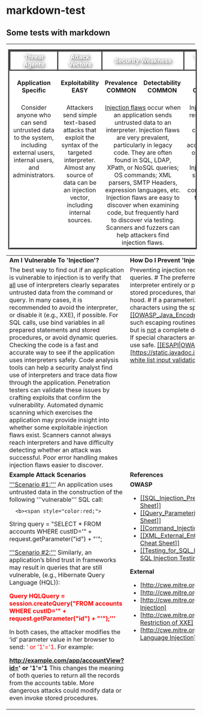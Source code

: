 # markdown-test
Some tests with markdown
---
---
<table style="align:center; border-collapse: collapse; text-align:center; margin: 0px 5px 0px 5px; border: 3px solid #444444; background-color: #FFFFFF; padding=2;">
<tr style="background-color: #FFFFFF; border: 3px solid #444444; height: 2em; font-size: 100%; color: #FFFFFF;  text-shadow: 2px 2px 8px #000000; ">
         <th width="16.5%" style="border: 3px solid #444444;"> Threat Agents</th>
         <th width="16.5%" style="border: 3px solid #444444;"> Attack Vectors</th>
         <th width="33%" colspan="2" style="border: 3px solid #444444;"> Security Weakness</th>
         <th width="16.5%" style="border: 3px solid #444444;">Technical Impacts</th>
         <th width="16.5%" style="border: 3px solid #444444;">Business Impacts</th>
</tr>
<tr>
    <td font-size="100%"; font-weight="bold"; background-color="#D9D9D9"; color="#000000"; border="3px solid #444444"><b>Application<br/>Specific</b></td>
    <td><b>Exploitability<br/> EASY</b></td>
    <td><b>Prevalence<br/> COMMON</b></td>
    <td><b>Detectability<br/> COMMON</b></td>
    <td><b>Impact<br/> COMMON</b></td>
    <td><b>Application /<br/> Business Specific </b></td>
 </tr>
 <!---- Content ---->
 <tr valign="top";> 
     <!--- Threat Agents --->
     <td>
     Consider anyone who can send untrusted data to the system, including external users, internal users, and administrators.
     </td>
     <!--- Attack Vectors --->
     <td>
     Attackers send simple text-based attacks that exploit the syntax of the targeted interpreter. Almost any source of data can be an injection vector, including internal sources. 
     </td>
     <!---  Security Weakness --->
     <td colspan="2";>
     <!--- internal OWASP-Link---> <u><a href="https://www.owasp.org/index.php/Injection_Flaws">Injection flaws</a></u> occur when an application sends untrusted data to an interpreter. Injection flaws are very prevalent, particularly in legacy code. They are often found in SQL, LDAP, XPath, or NoSQL queries; OS commands; XML parsers, SMTP Headers, expression languages, etc. Injection flaws are easy to discover when examining code, but frequently hard to discover via testing. Scanners and fuzzers can help attackers find injection flaws. 
     </td>
     <!--- Technical Impacts --->
     <td>
     Injection can result in data loss or corruption, lack of accountability, or denial of access. Injection can sometimes lead to complete host takeover. 
     </td>
     <!--- Business Impacts --->
     <td>
     Consider the business value of the affected data and the platform running the interpreter. All data could be stolen, modified, or deleted. Could your reputation be harmed?
     </td>
 </tr>
 </table>
     
<!--- {{Top_10:SubsectionTableBeginTemplate|type=main}} {{Top_10_2010:SubsectionAdvancedTemplate|type={{Top_10_2010:StyleTemplate}}|subsection=vulnerableTo|position=firstLeft|risk=1|year=2017|language=en}} ---><table>
<tr valign="top";> 
    <td width="50%"><b>Am I Vulnerable To 'Injection'?</b></td>
    <td width="50%"><b>How Do I Prevent 'Injection'?</b></td>
</tr>
<tr valign="top";> 
    <td>The best way to find out if an application is vulnerable to injection is to verify that <u>all</u> use of interpreters clearly separates untrusted data from the command or query. In many cases, it is recommended to avoid the interpreter, or disable it (e.g., XXE), if possible. For SQL calls, use bind variables in all prepared statements and stored procedures, or avoid dynamic queries.
Checking the code is a fast and accurate way to see if the application uses interpreters safely. Code analysis tools can help a security analyst find use of interpreters and trace data flow through the application. Penetration testers can validate these issues by crafting exploits that confirm the vulnerability.
Automated dynamic scanning which exercises the application may provide insight into whether some exploitable injection flaws exist. Scanners cannot always reach interpreters and have difficulty detecting whether an attack was successful. Poor error handling makes injection flaws easier to discover.</td>
 <!--- {{Top_10_2010:SubsectionAdvancedTemplate|type={{Top_10_2010:StyleTemplate}}|subsection=howPrevent|position=right|risk=1|year=2017|language=en}}  --->
   <td>Preventing injection requires keeping untrusted data separate from commands and queries.
# The preferred option is to use a safe API which avoids the use of the interpreter entirely or provides a parameterized interface.  Be careful with APIs, such as stored procedures, that are parameterized, but can still introduce injection under the hood.
# If a parameterized API is not available, you should carefully escape special characters using the specific escape syntax for that interpreter. <u>[[OWASP_Java_Encoder_Project|OWASP’s Java Encoder]]</u> and similar libraries provide such escaping routines.
# Positive or “white list” input validation is also recommended, but is <u>not</u> a complete defense as many situations require special characters be allowed. If special characters are required, only approaches (1) and (2) above will make their use safe. <u>[[ESAPI|OWASP’s ESAPI]]</u> has an extensible library of <u>[https://static.javadoc.io/org.owasp.esapi/esapi/2.1.0.1/org/owasp/esapi/Validator.html white list input validation routines]</u>.</td>
</tr>
<tr valign="top";> 
    <td><b>Example Attack Scenarios</b></td>
    <td><b>References</b></td>
</tr>
<tr valign="top";> 
    <td>
 <!--- {{Top_10_2010:SubsectionAdvancedTemplate|type={{Top_10_2010:StyleTemplate}}|subsection=example|position=left|risk=1|year=2017|language=en}} --->
    <u>'''Scenario #1:'''</u> An application uses untrusted data in the construction of the following '''vulnerable''' SQL call:

 <!--- {{Top_10_2010:ExampleBeginTemplate|year=2017}} --->
      <b><span style="color:red;">
String query = "SELECT * FROM accounts WHERE custID='" + request.getParameter("id") + "'";

</span></b><!---- {{Top_10_2010:ExampleEndTemplate}} ---->


<u>'''Scenario #2:'''</u> Similarly, an application’s blind trust in frameworks may result in queries that are still vulnerable, (e.g., Hibernate Query Language (HQL)):
 <!--- {{Top_10_2010:ExampleBeginTemplate|year=2017}} ---><b><span style="color:red;">
Query HQLQuery = session.createQuery("FROM accounts
WHERE custID='" + request.getParameter("id") + "'");'''

</span></b><!--- {{Top_10_2010:ExampleEndTemplate}} --->
In both cases, the attacker modifies the ‘id’ parameter value in her browser to send: <span style="color:red;">' or '1'='1</span>. For example: 

 <!--- {{Top_10_2010:ExampleBeginTemplate|year=2017}} ---><b><span style="color:red;"><nowiki>
http://example.com/app/accountView?id=' or '1'='1 
</nowiki></span></b> <!--- {{Top_10_2010:ExampleEndTemplate}} --->
This changes the meaning of both queries to return all the records from the accounts table.  More dangerous attacks could modify data or even invoke stored procedures.
    </td>
    <td> <!--- {{Top_10_2010:SubsectionAdvancedTemplate|type={{Top_10_2010:StyleTemplate}}|subsection=references|position=right|risk=1|year=2017|language=en}}
{{Top_10_2010:SubSubsectionOWASPReferencesTemplate}} --->
<b>OWASP</b>
* <u>[[SQL_Injection_Prevention_Cheat_Sheet | OWASP SQL Injection Prevention Cheat Sheet]]</u>
* <u>[[Query_Parameterization_Cheat_Sheet | OWASP Query Parameterization Cheat Sheet]]</u>
* <u>[[Command_Injection | OWASP Command Injection Article]]</u>
* <u>[[XML_External_Entity_(XXE)_Prevention_Cheat_Sheet| OWASP XXE Prevention Cheat Sheet]]</u>
* <u>[[Testing_for_SQL_Injection_(OTG-INPVAL-005)|OWASP Testing Guide: Chapter on SQL Injection Testing]]</u>

 <!--- {{Top_10_2010:SubSubsectionExternalReferencesTemplate}} --->
<b>External</b>
* <u>[http://cwe.mitre.org/data/definitions/77.html CWE Entry 77 on Command Injection]</u>
* <u>[http://cwe.mitre.org/data/definitions/89.html CWE Entry 89 on SQL Injection]</u>
* <u>[http://cwe.mitre.org/data/definitions/564.html CWE Entry 564 on Hibernate Injection]</u>
* <u>[http://cwe.mitre.org/data/definitions/611.html CWE Entry 611 on Improper Restriction of XXE]</u>
* <u>[http://cwe.mitre.org/data/definitions/917.html|CWE Entry 917 on Expression Language Injection]</u>
    </td>
</tr>
</table>
 
